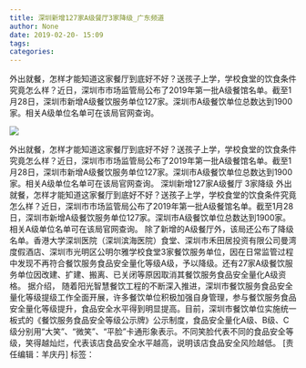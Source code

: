 ```yaml
---
title: 深圳新增127家A级餐厅3家降级_广东频道
author: None
date: 2019-02-20- 15:09
tags: 
categories: 
---
```

外出就餐，怎样才能知道这家餐厅到底好不好？送孩子上学，学校食堂的饮食条件究竟怎么样？近日，深圳市市场监管局公布了2019年第一批A级餐馆名单。截至1月28日，深圳市新增A级餐饮服务单位127家。深圳市A级餐饮单位总数达到1900家。相关A级单位名单可在该局官网查询。
<!-- more -->
                
<img align="center" border="0" src="http://p2.ifengimg.com/a/2016/0810/204c433878d5cf9size1_w16_h16.png" />
                
                
            
外出就餐，怎样才能知道这家餐厅到底好不好？送孩子上学，学校食堂的饮食条件究竟怎么样？近日，深圳市市场监管局公布了2019年第一批A级餐馆名单。截至1月28日，深圳市新增A级餐饮服务单位127家。深圳市A级餐饮单位总数达到1900家。相关A级单位名单可在该局官网查询。
深圳新增127家A级餐厅 3家降级
外出就餐，怎样才能知道这家餐厅到底好不好？送孩子上学，学校食堂的饮食条件究竟怎么样？近日，深圳市市场监管局公布了2019年第一批A级餐馆名单。截至1月28日，深圳市新增A级餐饮服务单位127家。深圳市A级餐饮单位总数达到1900家。相关A级单位名单可在该局官网查询。
除了新增的A级餐厅外，该局还公布了降级名单。香港大学深圳医院（深圳滨海医院）食堂、深圳市禾田居投资有限公司曼湾度假酒店、深圳市光明区公明尔雅学校食堂3家餐饮服务单位，因在日常监管过程中发现不再符合餐饮服务食品安全量化等级A级，予以降级。还有27家A级餐饮服务单位因改建、扩建、搬离、已关闭等原因取消其餐饮服务食品安全量化A级资格。
据介绍， 随着阳光智慧餐饮工程的不断深入推进，深圳市餐饮服务食品安全量化等级提级工作全面开展，许多餐饮单位积极加强自身管理，参与餐饮服务食品安全量化等级提升，食品安全水平得到明显提高。目前，深圳市餐饮单位实施统一板式的《餐饮服务食品安全等级公示牌》公示制度，食品安全量化A级、B级、C级分别用“大笑”、“微笑”、“平脸”卡通形象表示。不同笑脸代表不同的食品安全等级，笑得越灿烂，代表该店食品安全水平越高，说明该店食品安全风险越低。
[责任编辑：羊庆丹]
标签：
 
             
